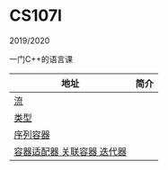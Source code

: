 # CS107l

2019/2020

一门C++的语言课 

| 地址 | 简介 |
| - | - |
| [流](Unit1.md) | |
| [类型](Unit2.md) | |
| [序列容器](Unit3.md) | |
| [容器适配器 关联容器 迭代器](Unit4.md) | |
